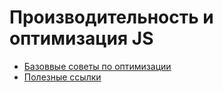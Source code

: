 # Производительность и оптимизация JS

* [Базоввые советы по оптимизации](base-optimisations.md)
* [Полезные ссылки](links.md)

